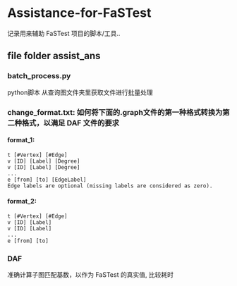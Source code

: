 # Assistance-for-FaSTest
  记录用来辅助 FaSTest 项目的脚本/工具..

## file folder assist_ans

### batch_process.py

python脚本 从查询图文件夹里获取文件进行批量处理

### change_format.txt: 如何将下面的.graph文件的第一种格式转换为第二种格式，以满足 DAF 文件的要求

#### format_1:
```
t [#Vertex] [#Edge]
v [ID] [Label] [Degree]
v [ID] [Label] [Degree]
...
e [from] [to] [EdgeLabel]
Edge labels are optional (missing labels are considered as zero).
```

#### format_2:
```
t [#Vertex] [#Edge]
v [ID] [Label] 
v [ID] [Label] 
...
e [from] [to] 
```

### DAF 

准确计算子图匹配基数，以作为 FaSTest 的真实值, 比较耗时
